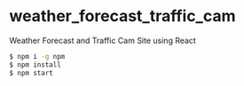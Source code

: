 # weather_forecast_traffic_cam

Weather Forecast and Traffic Cam Site using React

```bash
$ npm i -g npm
$ npm install
$ npm start
```

